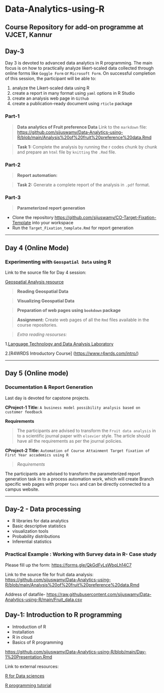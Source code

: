# Data-Analytics-using-R
Course Repository for add-on programme at VJCET, Kannur
----

## Day-3

Day 3 is devoted to advanced data analytics in R programming. The main focus is on how to practically analyze likert-scaled data collected through online forms like `Goggle Form` or `Microsoft Form`. On successful completion of this session, the participant will be able to:
1. analyze the Likert-scaled data using R
2. create a report in many format using `yaml` options in R Studio
3. create an analysis web page in `Github`
4. create a publication-ready document using `rticle` package

### Part-1
>**Data analytics of Fruit preference Data**
Link to the `markdown` file:
<https://github.com/sijuswamy/Data-Analytics-using-R/blob/main/Analysis%20of%20fruit%20preference%20data.Rmd>

>**Task 1:** Complete the analysis by running the r codes chunk by chunk and prepare an `html` file by `knitting` the `.Rmd` file.
### Part-2

>**Report automation:**

>**Task 2:** Generate a complete report of the analysis in `.pdf` format.

### Part-3
>**Parameterized report generation**

- Clone  the repository <https://github.com/sijuswamy/CO-Target-Fixation-Template> into your workspace
- Run the `Target_Fixation_template.Rmd` for report generation

-----------------------------------------------------------------------------
## Day 4 (Online Mode)

### Experimenting with `Geospatial Data` using R

Link to the source file for Day 4 session:

[Geospatial Analysis resource](https://github.com/sijuswamy/Data-Analytics-using-R/blob/main/gviz.Rmd)

>**Reading Geospatial Data**

>**Visualizing Geospatial Data**

>**Preparation of web pages using `bookdown` package**

>**Assignment:** Create web pages of all the `Rmd` files available in the course repositories.

>*Extra reading resourses:*

1.[Language Technology and Data Analysis Laboratory](https://ladal.edu.au/gviz.html)

2.[R4WRDS Introductory Course] (https://www.r4wrds.com/intro/)

---------------------------------------------------------------------------------------------------
## Day 5 (Online mode)

### Documentation & Report Generation

Last day is devoted for capstone projects.

**CProject-1 Title:**  `A business model possibility analysis based on customer feedback`

**Requirements**

>The participants are advised to transform the `Fruit data analysis` in to a scientific journal paper with `elsevier` style. The article should have all the requirements as per the journal policies.

**CProject-2 Title:** `Automation of Course Attainment Target fixation of First Year accademics using R`

>*Requirements*

The participants are advised to transform the parameterized report generation task in to a process automation work, which will create Branch specific web pages with proper `tocs` and can be directly connected to a campus website.

--------------------------------------------------------------------------------------------------------
## Day-2 - Data processing

- R libraries for data analytics
- Basic descriptive statistics
- visualization tools
- Probability distributions
- Inferential statistics

### Practical Example : Working with Survey data in R- Case study

Please fill up the form:
<https://forms.gle/QkGdFvLsWbqLh14C7>

Link to the source file for fruit data analysis:
<https://github.com/sijuswamy/Data-Analytics-using-R/blob/main/Analysis%20of%20fruit%20preference%20data.Rmd>

Address of datafile- https://raw.githubusercontent.com/sijuswamy/Data-Analytics-using-R/main/Fruit_data.csv


## Day-1: Introduction to R programming
- Introduction of R
- Installation
- R in cloud
- Basics of R programming


<https://github.com/sijuswamy/Data-Analytics-using-R/blob/main/Day-1%20Presentation.Rmd>

Link to external resources:

[R for Data sciences](https://bookdown.org/rdpeng/rprogdatascience/)

[R programming tutorial](https://bookdown.org/nguyenthieu2102/r_programming_tutorial/)


